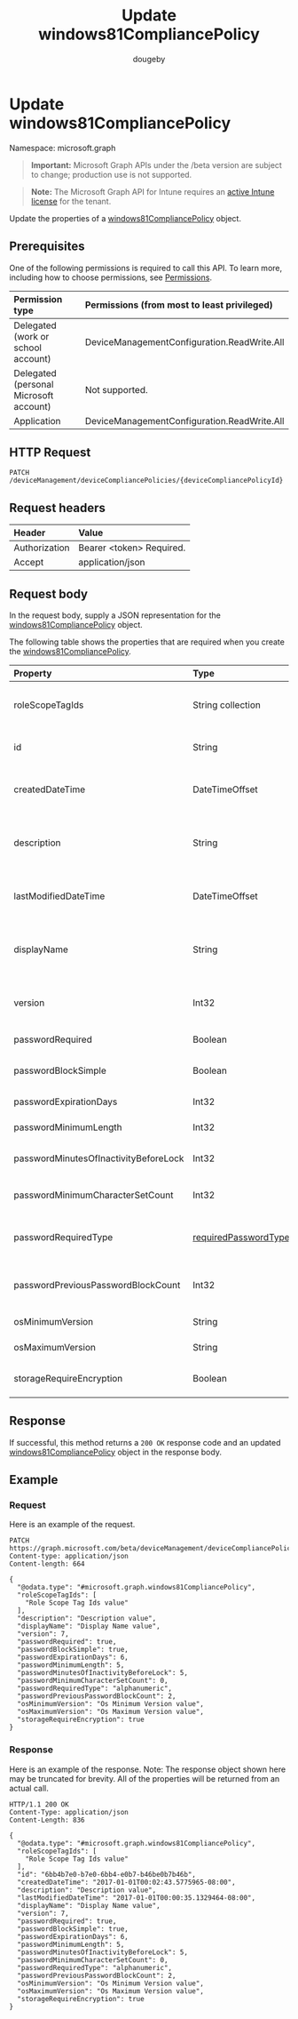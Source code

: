 ﻿---
title: "Update windows81CompliancePolicy"
description: "Update the properties of a windows81CompliancePolicy object."
author: "dougeby"
localization_priority: Normal
ms.prod: "intune"
doc_type: apiPageType
---

# Update windows81CompliancePolicy

Namespace: microsoft.graph

> **Important:** Microsoft Graph APIs under the /beta version are subject to change; production use is not supported.

> **Note:** The Microsoft Graph API for Intune requires an [active Intune license](https://go.microsoft.com/fwlink/?linkid=839381) for the tenant.

Update the properties of a [windows81CompliancePolicy](../resources/intune-deviceconfig-windows81compliancepolicy.md) object.

## Prerequisites

One of the following permissions is required to call this API. To learn more, including how to choose permissions, see [Permissions](/graph/permissions-reference).

| Permission type                        | Permissions (from most to least privileged) |
| :------------------------------------- | :------------------------------------------ |
| Delegated (work or school account)     | DeviceManagementConfiguration.ReadWrite.All |
| Delegated (personal Microsoft account) | Not supported.                              |
| Application                            | DeviceManagementConfiguration.ReadWrite.All |

## HTTP Request

<!-- {
  "blockType": "ignored"
}
-->

```http
PATCH /deviceManagement/deviceCompliancePolicies/{deviceCompliancePolicyId}
```

## Request headers

| Header        | Value                          |
| :------------ | :----------------------------- |
| Authorization | Bearer &lt;token&gt; Required. |
| Accept        | application/json               |

## Request body

In the request body, supply a JSON representation for the [windows81CompliancePolicy](../resources/intune-deviceconfig-windows81compliancepolicy.md) object.

The following table shows the properties that are required when you create the [windows81CompliancePolicy](../resources/intune-deviceconfig-windows81compliancepolicy.md).

| Property                              | Type                                                                             | Description                                                                                                                                           |
| :------------------------------------ | :------------------------------------------------------------------------------- | :---------------------------------------------------------------------------------------------------------------------------------------------------- |
| roleScopeTagIds                       | String collection                                                                | List of Scope Tags for this Entity instance. Inherited from [deviceCompliancePolicy](../resources/intune-shared-devicecompliancepolicy.md)            |
| id                                    | String                                                                           | Key of the entity. Inherited from [deviceCompliancePolicy](../resources/intune-shared-devicecompliancepolicy.md)                                      |
| createdDateTime                       | DateTimeOffset                                                                   | DateTime the object was created. Inherited from [deviceCompliancePolicy](../resources/intune-shared-devicecompliancepolicy.md)                        |
| description                           | String                                                                           | Admin provided description of the Device Configuration. Inherited from [deviceCompliancePolicy](../resources/intune-shared-devicecompliancepolicy.md) |
| lastModifiedDateTime                  | DateTimeOffset                                                                   | DateTime the object was last modified. Inherited from [deviceCompliancePolicy](../resources/intune-shared-devicecompliancepolicy.md)                  |
| displayName                           | String                                                                           | Admin provided name of the device configuration. Inherited from [deviceCompliancePolicy](../resources/intune-shared-devicecompliancepolicy.md)        |
| version                               | Int32                                                                            | Version of the device configuration. Inherited from [deviceCompliancePolicy](../resources/intune-shared-devicecompliancepolicy.md)                    |
| passwordRequired                      | Boolean                                                                          | Require a password to unlock Windows device.                                                                                                          |
| passwordBlockSimple                   | Boolean                                                                          | Indicates whether or not to block simple password.                                                                                                    |
| passwordExpirationDays                | Int32                                                                            | Password expiration in days.                                                                                                                          |
| passwordMinimumLength                 | Int32                                                                            | The minimum password length.                                                                                                                          |
| passwordMinutesOfInactivityBeforeLock | Int32                                                                            | Minutes of inactivity before a password is required.                                                                                                  |
| passwordMinimumCharacterSetCount      | Int32                                                                            | The number of character sets required in the password.                                                                                                |
| passwordRequiredType                  | [requiredPasswordType](../resources/intune-deviceconfig-requiredpasswordtype.md) | The required password type. Possible values are: `deviceDefault`, `alphanumeric`, `numeric`.                                                          |
| passwordPreviousPasswordBlockCount    | Int32                                                                            | The number of previous passwords to prevent re-use of. Valid values 0 to 24                                                                           |
| osMinimumVersion                      | String                                                                           | Minimum Windows 8.1 version.                                                                                                                          |
| osMaximumVersion                      | String                                                                           | Maximum Windows 8.1 version.                                                                                                                          |
| storageRequireEncryption              | Boolean                                                                          | Indicates whether or not to require encryption on a windows 8.1 device.                                                                               |

## Response

If successful, this method returns a `200 OK` response code and an updated [windows81CompliancePolicy](../resources/intune-deviceconfig-windows81compliancepolicy.md) object in the response body.

## Example

### Request

Here is an example of the request.

```http
PATCH https://graph.microsoft.com/beta/deviceManagement/deviceCompliancePolicies/{deviceCompliancePolicyId}
Content-type: application/json
Content-length: 664

{
  "@odata.type": "#microsoft.graph.windows81CompliancePolicy",
  "roleScopeTagIds": [
    "Role Scope Tag Ids value"
  ],
  "description": "Description value",
  "displayName": "Display Name value",
  "version": 7,
  "passwordRequired": true,
  "passwordBlockSimple": true,
  "passwordExpirationDays": 6,
  "passwordMinimumLength": 5,
  "passwordMinutesOfInactivityBeforeLock": 5,
  "passwordMinimumCharacterSetCount": 0,
  "passwordRequiredType": "alphanumeric",
  "passwordPreviousPasswordBlockCount": 2,
  "osMinimumVersion": "Os Minimum Version value",
  "osMaximumVersion": "Os Maximum Version value",
  "storageRequireEncryption": true
}
```

### Response

Here is an example of the response. Note: The response object shown here may be truncated for brevity. All of the properties will be returned from an actual call.

```http
HTTP/1.1 200 OK
Content-Type: application/json
Content-Length: 836

{
  "@odata.type": "#microsoft.graph.windows81CompliancePolicy",
  "roleScopeTagIds": [
    "Role Scope Tag Ids value"
  ],
  "id": "6bb4b7e0-b7e0-6bb4-e0b7-b46be0b7b46b",
  "createdDateTime": "2017-01-01T00:02:43.5775965-08:00",
  "description": "Description value",
  "lastModifiedDateTime": "2017-01-01T00:00:35.1329464-08:00",
  "displayName": "Display Name value",
  "version": 7,
  "passwordRequired": true,
  "passwordBlockSimple": true,
  "passwordExpirationDays": 6,
  "passwordMinimumLength": 5,
  "passwordMinutesOfInactivityBeforeLock": 5,
  "passwordMinimumCharacterSetCount": 0,
  "passwordRequiredType": "alphanumeric",
  "passwordPreviousPasswordBlockCount": 2,
  "osMinimumVersion": "Os Minimum Version value",
  "osMaximumVersion": "Os Maximum Version value",
  "storageRequireEncryption": true
}
```
